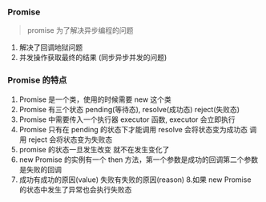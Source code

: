 ### Promise

> promise 为了解决异步编程的问题

1. 解决了回调地狱问题
2. 并发操作获取最终的结果 (同步异步并发的问题)

### Promise 的特点

1. Promise 是一个类，使用的时候需要 new 这个类
2. Promise 有三个状态 pending(等待态), resolve(成功态) reject(失败态)
3. Promise 中需要传入一个执行器 executor 函数, executor 会立即执行
4. Promise 只有在 pending 的状态下才能调用 resolve 会将状态变为成功态 调用 reject 会将状态变为失败态
5. promise 的状态一旦发生改变 就不在发生变化了
6. new Promise 的实例有一个 then 方法，第一个参数是成功的回调第二个参数是失败的回调
7. 成功有成功的原因(value) 失败有失败的原因(reason) 8.如果 new Promise 的状态中发生了异常也会执行失败态
